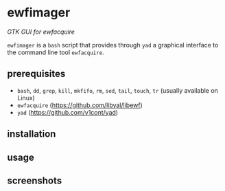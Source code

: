 # ewfimager
_GTK GUI for ewfacquire_

`ewfimager` is a `bash` script that provides through `yad` a graphical interface to the command line tool `ewfacquire`.

## prerequisites

- `bash`, `dd`, `grep`, `kill`, `mkfifo`, `rm`, `sed`, `tail`, `touch`, `tr` (usually available on Linux)
- `ewfacquire` (https://github.com/libyal/libewf)
- `yad` (https://github.com/v1cont/yad)

## installation


## usage


## screenshots
